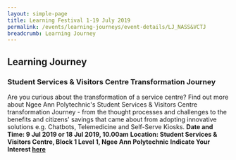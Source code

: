 ```yaml
---
layout: simple-page
title: Learning Festival 1-19 July 2019
permalink: /events/learning-journeys/event-details/LJ_NASS&VCTJ
breadcrumb: Learning Journey
---
```


## Learning Journey 
### Student Services & Visitors Centre Transformation Journey 

Are you curious about the transformation of a service centre? Find out more about Ngee Ann Polytechnic's Student Services & Visitors Centre transformation Journey - from the thought processes and challenges to the benefits and citizens' savings that came about from adopting innovative solutions e.g. Chatbots, Telemedicine and Self-Serve Kiosks. 
**Date and Time: 9 Jul 2019 or 18 Jul 2019, 10.00am** 
**Location: Student Services & Visitors Centre, Block 1 Level 1, Ngee Ann Polytechnic** 
**Indicate Your Interest [here](https://www.eventbrite.sg/e/step-into-my-shoes-making-a-difference-as-a-probation-officer-tickets-61082209533)** 

